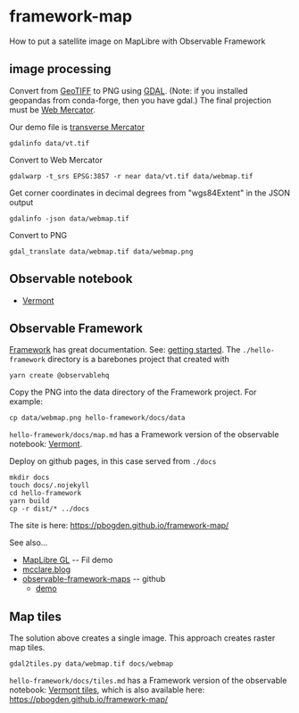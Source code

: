 # framework-map

How to put a satellite image on MapLibre with Observable Framework

## image processing

Convert from [GeoTIFF](https://www.earthdata.nasa.gov/esdis/esco/standards-and-practices/geotiff)
to PNG using [GDAL](https://gdal.org/index.html). 
(Note: if you installed geopandas from conda-forge, then you have gdal.)
The final projection must be [Web Mercator](https://en.wikipedia.org/wiki/Web_Mercator_projection).

Our demo file is [transverse Mercator](https://en.wikipedia.org/wiki/Transverse_Mercator_projection)

```
gdalinfo data/vt.tif
```
Convert to Web Mercator
```
gdalwarp -t_srs EPSG:3857 -r near data/vt.tif data/webmap.tif
```
Get corner coordinates in decimal degrees from "wgs84Extent" in the JSON output
```
gdalinfo -json data/webmap.tif
```
Convert to PNG
```
gdal_translate data/webmap.tif data/webmap.png
```

## Observable notebook

* [Vermont](https://observablehq.com/@pbogden/vermont)

## Observable Framework

[Framework](https://observablehq.com/framework/) has great documentation.
See: [getting started](https://observablehq.com/framework/getting-started).
The `./hello-framework` directory is a barebones project that created with
```
yarn create @observablehq
```

Copy the PNG into the data directory of the Framework project. For example:
```
cp data/webmap.png hello-framework/docs/data
```

`hello-framework/docs/map.md` has a Framework version of the observable notebook: 
[Vermont](https://observablehq.com/@pbogden/vermont).

Deploy on github pages, in this case served from `./docs`
```
mkdir docs
touch docs/.nojekyll
cd hello-framework
yarn build
cp -r dist/* ../docs
```
The site is here: https://pbogden.github.io/framework-map/

See also...
* [MapLibre GL](https://observablehq.observablehq.cloud/pangea/party/maplibre-gl#12/47.27574/11.39085/0/52) -- Fil demo
* [mcclare.blog](https://mclare.blog/posts/building-oss-map-apps-with-observable-framework/)
* [observable-framework-maps](https://github.com/bdon/observable-framework-maps) -- github
  * [demo](https://bdon.github.io/observable-framework-maps/)

## Map tiles

The solution above creates a single image. This approach creates raster map tiles.

```
gdal2tiles.py data/webmap.tif docs/webmap
```

`hello-framework/docs/tiles.md` has a Framework version of the observable notebook: 
[Vermont tiles](https://observablehq.com/@pbogden/vermont-tiles), which is also available 
here: https://pbogden.github.io/framework-map/

